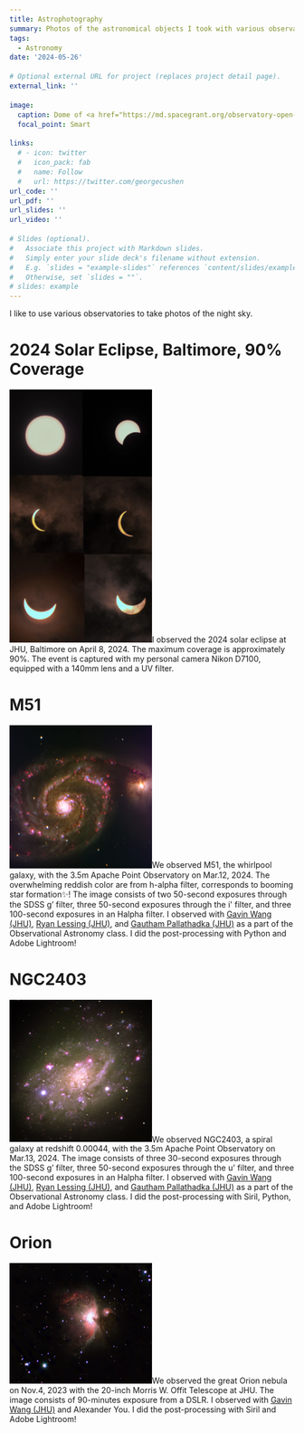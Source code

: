```yaml
---
title: Astrophotography
summary: Photos of the astronomical objects I took with various observatories. I do post-processing in Python, Siril, and Adobe Lightroom.
tags:
  - Astronomy
date: '2024-05-26'

# Optional external URL for project (replaces project detail page).
external_link: ''

image:
  caption: Dome of <a href="https://md.spacegrant.org/observatory-open-house/morris-w-offit-telescope/">20-inch Morris W. Offit Telescope</a> at JHU
  focal_point: Smart

links:
  # - icon: twitter
  #   icon_pack: fab
  #   name: Follow
  #   url: https://twitter.com/georgecushen
url_code: ''
url_pdf: ''
url_slides: ''
url_video: ''

# Slides (optional).
#   Associate this project with Markdown slides.
#   Simply enter your slide deck's filename without extension.
#   E.g. `slides = "example-slides"` references `content/slides/example-slides.md`.
#   Otherwise, set `slides = ""`.
# slides: example
---
```


I like to use various observatories to take photos of the night sky. 


<h1 id=solar-eclipse>2024 Solar Eclipse, Baltimore, 90% Coverage</h1><p><img src=./Eclipse.JPG style="max-width: 50%;" alt="eclipse" >I observed the 2024 solar eclipse at JHU, Baltimore on April 8, 2024. The maximum coverage is approximately 90%. The event is captured with my personal camera Nikon D7100, equipped with a 140mm lens and a UV filter. </p>

<h1 id=m51>M51</h1><p><img src=./M51.JPG style="max-width: 50%;" alt="M51 APO" >We observed M51, the whirlpool galaxy, with the 3.5m Apache Point Observatory on Mar.12, 2024. The overwhelming reddish color are from h-alpha filter, corresponds to booming star formation✨! The image consists of two 50-second exposures through the SDSS g’ filter, three 50-second exposures through the i' filter, and three 100-second exposures in an Halpha filter. I observed with <a href="http://www.gavin-wang.com/" class = "link">Gavin Wang (JHU)</a>, <a href="https://www.linkedin.com/in/ryan-lessing" class = "link">Ryan Lessing  (JHU)</a>, and <a href="https://github.com/ap-gautham" class = "link">Gautham Pallathadka (JHU)</a> as a part of the Observational Astronomy class. I did the post-processing with Python and Adobe Lightroom! </p>


<h1 id=NGC2403>NGC2403</h1><p><img src=./NGC2403.JPG style="max-width: 50%;" alt="NGC2403 APO" >We observed NGC2403, a spiral galaxy at redshift 0.00044, with the 3.5m Apache Point Observatory on Mar.13, 2024. The image consists of three 30-second exposures through the SDSS g’ filter, three 50-second exposures through the u' filter, and three 100-second exposures in an Halpha filter. I observed with <a href="http://www.gavin-wang.com/" class = "link">Gavin Wang (JHU)</a>, <a href="https://www.linkedin.com/in/ryan-lessing" class = "link">Ryan Lessing  (JHU)</a>, and <a href="https://github.com/ap-gautham" class = "link">Gautham Pallathadka (JHU)</a> as a part of the Observational Astronomy class. I did the post-processing with Siril, Python, and Adobe Lightroom! </p>

<h1 id=Orion>Orion</h1><p><img src=./Orion.JPG style="max-width: 50%;" alt="Orion JHU" >We observed the great Orion nebula on Nov.4, 2023 with the 20-inch Morris W. Offit Telescope at JHU. The image consists of 90-minutes exposure from a DSLR. I observed with <a href="http://www.gavin-wang.com/" class = "link">Gavin Wang (JHU)</a> and Alexander You. I did the post-processing with Siril and Adobe Lightroom! </p>

